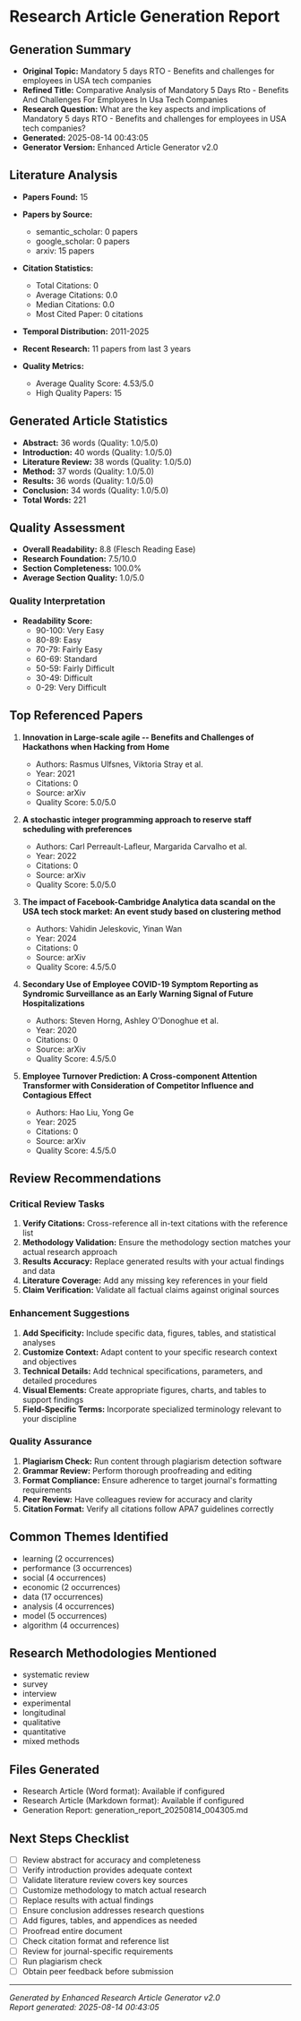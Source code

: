 # Research Article Generation Report

## Generation Summary
- **Original Topic:** Mandatory 5 days RTO - Benefits and challenges for employees in USA tech companies
- **Refined Title:** Comparative Analysis of Mandatory 5 Days Rto - Benefits And Challenges For Employees In Usa Tech Companies
- **Research Question:** What are the key aspects and implications of Mandatory 5 days RTO - Benefits and challenges for employees in USA tech companies?
- **Generated:** 2025-08-14 00:43:05
- **Generator Version:** Enhanced Article Generator v2.0

## Literature Analysis
- **Papers Found:** 15
- **Papers by Source:**
  * semantic_scholar: 0 papers
  * google_scholar: 0 papers
  * arxiv: 15 papers

- **Citation Statistics:**
  * Total Citations: 0
  * Average Citations: 0.0
  * Median Citations: 0.0
  * Most Cited Paper: 0 citations
- **Temporal Distribution:** 2011-2025
- **Recent Research:** 11 papers from last 3 years
- **Quality Metrics:**
  * Average Quality Score: 4.53/5.0
  * High Quality Papers: 15

## Generated Article Statistics
- **Abstract:** 36 words (Quality: 1.0/5.0)
- **Introduction:** 40 words (Quality: 1.0/5.0)
- **Literature Review:** 38 words (Quality: 1.0/5.0)
- **Method:** 37 words (Quality: 1.0/5.0)
- **Results:** 36 words (Quality: 1.0/5.0)
- **Conclusion:** 34 words (Quality: 1.0/5.0)
- **Total Words:** 221

## Quality Assessment
- **Overall Readability:** 8.8 (Flesch Reading Ease)
- **Research Foundation:** 7.5/10.0
- **Section Completeness:** 100.0%
- **Average Section Quality:** 1.0/5.0

### Quality Interpretation
- **Readability Score:** 
  * 90-100: Very Easy
  * 80-89: Easy  
  * 70-79: Fairly Easy
  * 60-69: Standard
  * 50-59: Fairly Difficult
  * 30-49: Difficult
  * 0-29: Very Difficult

## Top Referenced Papers

1. **Innovation in Large-scale agile -- Benefits and Challenges of Hackathons when Hacking from Home**
   - Authors: Rasmus Ulfsnes, Viktoria Stray et al.
   - Year: 2021
   - Citations: 0
   - Source: arXiv
   - Quality Score: 5.0/5.0

2. **A stochastic integer programming approach to reserve staff scheduling with preferences**
   - Authors: Carl Perreault-Lafleur, Margarida Carvalho et al.
   - Year: 2022
   - Citations: 0
   - Source: arXiv
   - Quality Score: 5.0/5.0

3. **The impact of Facebook-Cambridge Analytica data scandal on the USA tech stock market: An event study based on clustering method**
   - Authors: Vahidin Jeleskovic, Yinan Wan
   - Year: 2024
   - Citations: 0
   - Source: arXiv
   - Quality Score: 4.5/5.0

4. **Secondary Use of Employee COVID-19 Symptom Reporting as Syndromic Surveillance as an Early Warning Signal of Future Hospitalizations**
   - Authors: Steven Horng, Ashley O'Donoghue et al.
   - Year: 2020
   - Citations: 0
   - Source: arXiv
   - Quality Score: 4.5/5.0

5. **Employee Turnover Prediction: A Cross-component Attention Transformer with Consideration of Competitor Influence and Contagious Effect**
   - Authors: Hao Liu, Yong Ge
   - Year: 2025
   - Citations: 0
   - Source: arXiv
   - Quality Score: 4.5/5.0

## Review Recommendations

### Critical Review Tasks
1. **Verify Citations:** Cross-reference all in-text citations with the reference list
2. **Methodology Validation:** Ensure the methodology section matches your actual research approach
3. **Results Accuracy:** Replace generated results with your actual findings and data
4. **Literature Coverage:** Add any missing key references in your field
5. **Claim Verification:** Validate all factual claims against original sources

### Enhancement Suggestions
1. **Add Specificity:** Include specific data, figures, tables, and statistical analyses
2. **Customize Context:** Adapt content to your specific research context and objectives  
3. **Technical Details:** Add technical specifications, parameters, and detailed procedures
4. **Visual Elements:** Create appropriate figures, charts, and tables to support findings
5. **Field-Specific Terms:** Incorporate specialized terminology relevant to your discipline

### Quality Assurance
1. **Plagiarism Check:** Run content through plagiarism detection software
2. **Grammar Review:** Perform thorough proofreading and editing
3. **Format Compliance:** Ensure adherence to target journal's formatting requirements
4. **Peer Review:** Have colleagues review for accuracy and clarity
5. **Citation Format:** Verify all citations follow APA7 guidelines correctly

## Common Themes Identified
- learning (2 occurrences)
- performance (3 occurrences)
- social (4 occurrences)
- economic (2 occurrences)
- data (17 occurrences)
- analysis (4 occurrences)
- model (5 occurrences)
- algorithm (4 occurrences)

## Research Methodologies Mentioned
- systematic review
- survey
- interview
- experimental
- longitudinal
- qualitative
- quantitative
- mixed methods

## Files Generated
- Research Article (Word format): Available if configured
- Research Article (Markdown format): Available if configured
- Generation Report: generation_report_20250814_004305.md

## Next Steps Checklist
- [ ] Review abstract for accuracy and completeness
- [ ] Verify introduction provides adequate context
- [ ] Validate literature review covers key sources
- [ ] Customize methodology to match actual research
- [ ] Replace results with actual findings
- [ ] Ensure conclusion addresses research questions
- [ ] Add figures, tables, and appendices as needed
- [ ] Proofread entire document
- [ ] Check citation format and reference list
- [ ] Review for journal-specific requirements
- [ ] Run plagiarism check
- [ ] Obtain peer feedback before submission

---
*Generated by Enhanced Research Article Generator v2.0*  
*Report generated: 2025-08-14 00:43:05*
